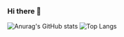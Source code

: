 ### Hi there 👋

![Anurag's GitHub stats](https://github-readme-stats.vercel.app/api?username=MayconTostes&show_icons=true&theme=dark)
![Top Langs](https://github-readme-stats.vercel.app/api/top-langs/?username=MayconTostes&layout=compact)

<!--
**MayconTostes/MayconTostes** is a ✨ _special_ ✨ repository because its `README.md` (this file) appears on your GitHub profile.

Here are some ideas to get you started:

- 🔭 I’m currently working on ...
- 🌱 I’m currently learning ...
- 👯 I’m looking to collaborate on ...
- 🤔 I’m looking for help with ...
- 💬 Ask me about ...
- 📫 How to reach me: ...
- 😄 Pronouns: ...
- ⚡ Fun fact: ...
-->
